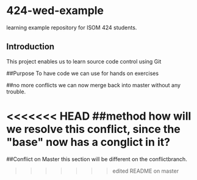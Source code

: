 # 424-wed-example
learning example repository for ISOM 424 students.

## Introduction
This project enables us to learn source code control using Git

##Purpose
To have code we can use for hands on exercises

##no more conflicts
we can now merge back into master without any trouble.

<<<<<<< HEAD
##method
how will we resolve this conflict, since the "base" now has a conglict in it?
=======
##Conflict on Master
this section will be different on the conflictbranch.
>>>>>>> edited README on master
